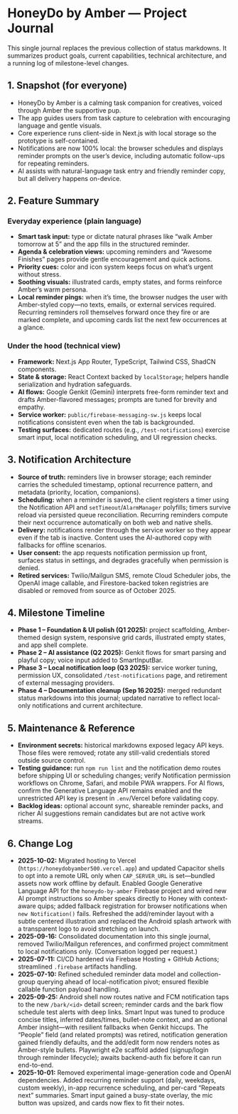 # HoneyDo by Amber — Project Journal

This single journal replaces the previous collection of status markdowns. It summarizes product goals, current capabilities, technical architecture, and a running log of milestone-level changes.

## 1. Snapshot (for everyone)
- HoneyDo by Amber is a calming task companion for creatives, voiced through Amber the supportive pup.
- The app guides users from task capture to celebration with encouraging language and gentle visuals.
- Core experience runs client-side in Next.js with local storage so the prototype is self-contained.
- Notifications are now 100% local: the browser schedules and displays reminder prompts on the user’s device, including automatic follow-ups for repeating reminders.
- AI assists with natural-language task entry and friendly reminder copy, but all delivery happens on-device.

## 2. Feature Summary
### Everyday experience (plain language)
- **Smart task input:** type or dictate natural phrases like “walk Amber tomorrow at 5” and the app fills in the structured reminder.
- **Agenda & celebration views:** upcoming reminders and “Awesome Finishes” pages provide gentle encouragement and quick actions.
- **Priority cues:** color and icon system keeps focus on what’s urgent without stress.
- **Soothing visuals:** illustrated cards, empty states, and forms reinforce Amber’s warm persona.
- **Local reminder pings:** when it’s time, the browser nudges the user with Amber-styled copy—no texts, emails, or external services required. Recurring reminders roll themselves forward once they fire or are marked complete, and upcoming cards list the next few occurrences at a glance.

### Under the hood (technical view)
- **Framework:** Next.js App Router, TypeScript, Tailwind CSS, ShadCN components.
- **State & storage:** React Context backed by `localStorage`; helpers handle serialization and hydration safeguards.
- **AI flows:** Google Genkit (Gemini) interprets free-form reminder text and drafts Amber-flavored messages; prompts are tuned for brevity and empathy.
- **Service worker:** `public/firebase-messaging-sw.js` keeps local notifications consistent even when the tab is backgrounded.
- **Testing surfaces:** dedicated routes (e.g., `/test-notifications`) exercise smart input, local notification scheduling, and UI regression checks.

## 3. Notification Architecture
- **Source of truth:** reminders live in browser storage; each reminder carries the scheduled timestamp, optional recurrence pattern, and metadata (priority, location, companions).
- **Scheduling:** when a reminder is saved, the client registers a timer using the Notification API and `setTimeout`/`AlarmManager` polyfills; timers survive reload via persisted queue reconciliation. Recurring reminders compute their next occurrence automatically on both web and native shells.
- **Delivery:** notifications render through the service worker so they appear even if the tab is inactive. Content uses the AI-authored copy with fallbacks for offline scenarios.
- **User consent:** the app requests notification permission up front, surfaces status in settings, and degrades gracefully when permission is denied.
- **Retired services:** Twilio/Mailgun SMS, remote Cloud Scheduler jobs, the OpenAI image callable, and Firestore-backed token registries are disabled or removed from source as of October 2025.

## 4. Milestone Timeline
- **Phase 1 – Foundation & UI polish (Q1 2025):** project scaffolding, Amber-themed design system, responsive grid cards, illustrated empty states, and app shell complete.
- **Phase 2 – AI assistance (Q2 2025):** Genkit flows for smart parsing and playful copy; voice input added to SmartInputBar.
- **Phase 3 – Local notification loop (Q3 2025):** service worker tuning, permission UX, consolidated `/test-notifications` page, and retirement of external messaging providers.
- **Phase 4 – Documentation cleanup (Sep 16 2025):** merged redundant status markdowns into this journal; updated narrative to reflect local-only notifications and current architecture.

## 5. Maintenance & Reference
- **Environment secrets:** historical markdowns exposed legacy API keys. Those files were removed; rotate any still-valid credentials stored outside source control.
- **Testing guidance:** run `npm run lint` and the notification demo routes before shipping UI or scheduling changes; verify Notification permission workflows on Chrome, Safari, and mobile PWA wrappers. For AI flows, confirm the Generative Language API remains enabled and the unrestricted API key is present in `.env`/Vercel before validating copy.
- **Backlog ideas:** optional account sync, shareable reminder packs, and richer AI suggestions remain candidates but are not active work streams.

## 6. Change Log
- **2025-10-02:** Migrated hosting to Vercel (`https://honeydobyamber500.vercel.app`) and updated Capacitor shells to opt into a remote URL only when `CAP_SERVER_URL` is set—bundled assets now work offline by default. Enabled Google Generative Language API for the `honeydo-by-amber` Firebase project and wired new AI prompt instructions so Amber speaks directly to Honey with context-aware quips; added fallback registration for browser notifications when `new Notification()` fails. Refreshed the add/reminder layout with a subtle centered illustration and replaced the Android splash artwork with a transparent logo to avoid stretching on launch.
- **2025-09-16:** Consolidated documentation into this single journal, removed Twilio/Mailgun references, and confirmed project commitment to local notifications only. (Conversation logged per request.)
- **2025-07-11:** CI/CD hardened via Firebase Hosting + GitHub Actions; streamlined `.firebase` artifacts handling.
- **2025-07-10:** Refined scheduled reminder data model and collection-group querying ahead of local-notification pivot; ensured flexible callable function payload handling.
- **2025-09-25:** Android shell now routes native and FCM notification taps to the new `/bark/<id>` detail screen; reminder cards and the bark flow schedule test alerts with deep links. Smart Input was tuned to produce concise titles, inferred dates/times, bullet-note context, and an optional Amber insight—with resilient fallbacks when Genkit hiccups. The “People” field (and related prompts) was retired, notification generation gained friendly defaults, and the add/edit form now renders notes as Amber-style bullets. Playwright e2e scaffold added (signup/login through reminder lifecycle); awaits backend-auth fix before it can run end-to-end.
- **2025-10-01:** Removed experimental image-generation code and OpenAI dependencies. Added recurring reminder support (daily, weekdays, custom weekly), in-app recurrence scheduling, and per-card “Repeats next” summaries. Smart input gained a busy-state overlay, the mic button was upsized, and cards now flex to fit their notes.
